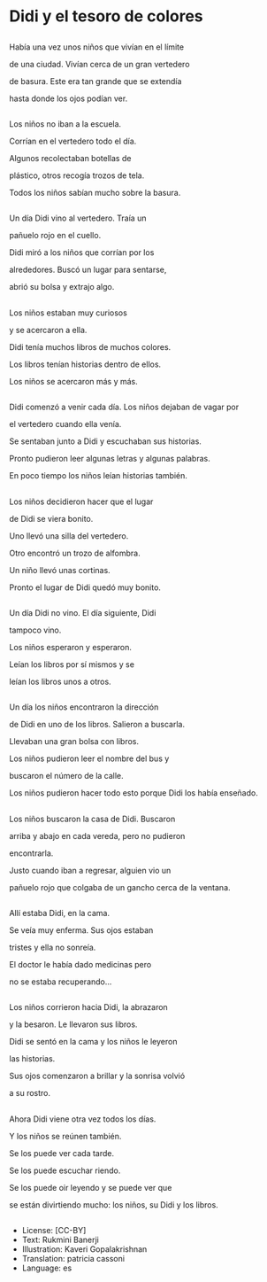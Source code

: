 # Didi y el tesoro de colores

##
Había una vez unos niños que vivían en el límite 

de una ciudad.  Vivían  cerca de un gran vertedero

de basura.  Este era tan grande que se extendía

hasta donde los ojos podían ver.

##
Los niños no iban a la escuela.

Corrían en el vertedero todo el día.

Algunos recolectaban botellas de

plástico, otros recogía trozos de tela.

Todos los niños sabían mucho sobre la basura.

##
Un día Didi vino al vertedero.  Traía un

pañuelo rojo en el cuello.

Didi miró a los niños que corrían por los

alrededores.  Buscó un lugar para sentarse,

abrió su bolsa y extrajo algo.

##
Los niños estaban muy curiosos 

y se acercaron a ella.

Didi tenía muchos libros de muchos colores.

Los libros tenían historias dentro de ellos.

Los niños se acercaron más y más.

##
Didi comenzó a venir cada día. Los niños dejaban de vagar por 

el vertedero cuando ella venía.

Se sentaban junto a Didi y escuchaban sus historias.

Pronto pudieron leer algunas letras y algunas palabras.

En poco tiempo los niños leían historias también.

##
Los niños decidieron hacer que el lugar

de Didi se viera bonito.

Uno llevó una silla del vertedero.

Otro encontró un trozo de alfombra.

Un niño llevó unas cortinas.

Pronto el lugar de Didi quedó muy bonito. 

##
Un día Didi no vino.  El día siguiente, Didi

tampoco vino.

Los niños esperaron y esperaron.

Leían los libros por sí mismos y se 

leían los libros unos a otros.

##
Un día los niños encontraron la dirección

de Didi en uno de los libros. Salieron a buscarla.

Llevaban una gran bolsa con libros.  

Los niños pudieron leer el nombre del bus y

buscaron el número de la calle. 

Los niños pudieron hacer todo esto porque Didi los había enseñado.

##
Los niños buscaron la casa de Didi.  Buscaron

arriba y abajo en cada vereda, pero no pudieron

encontrarla.

Justo cuando iban a regresar, alguien vio un 

pañuelo rojo que colgaba de un gancho cerca de la ventana.

##
Allí estaba Didi, en la cama.

Se veía muy enferma.  Sus ojos estaban

tristes y ella no sonreía.

El doctor le había dado medicinas pero 

no se estaba recuperando...

##
Los niños corrieron hacia Didi, la abrazaron

y la besaron.  Le llevaron sus libros.

Didi se sentó en la cama y los niños le leyeron

las historias.

Sus ojos comenzaron a brillar y la sonrisa volvió

a su rostro.

##
Ahora Didi viene otra vez todos los días.

Y los niños se reúnen también.

Se los puede ver cada tarde.  

Se los puede escuchar riendo.

Se los puede oir leyendo y se puede ver que

se están divirtiendo mucho:  los niños, su Didi y los libros.

##
* License: [CC-BY]
* Text: Rukmini Banerji
* Illustration: Kaveri Gopalakrishnan
* Translation: patricia cassoni
* Language: es
